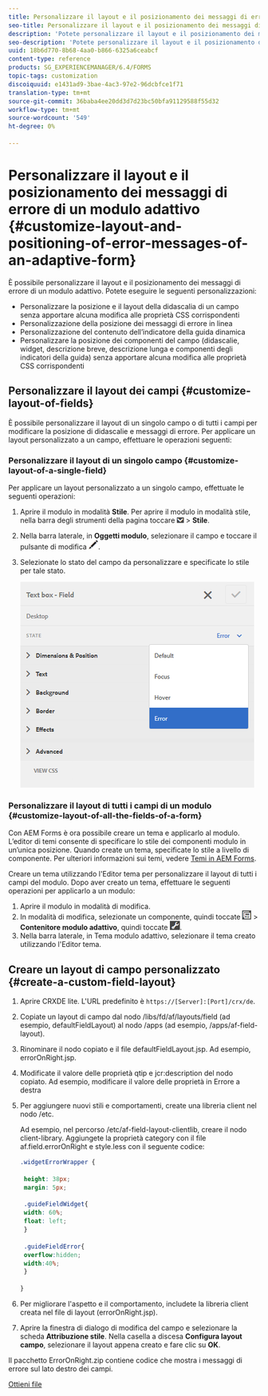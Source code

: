 ```yaml
---
title: Personalizzare il layout e il posizionamento dei messaggi di errore di un modulo adattivo
seo-title: Personalizzare il layout e il posizionamento dei messaggi di errore di un modulo adattivo
description: 'Potete personalizzare il layout e il posizionamento dei messaggi di errore di un adattatore per. '
seo-description: 'Potete personalizzare il layout e il posizionamento dei messaggi di errore di un adattatore per. '
uuid: 18b6d770-8b68-4aa0-b866-6325a6ceabcf
content-type: reference
products: SG_EXPERIENCEMANAGER/6.4/FORMS
topic-tags: customization
discoiquuid: e1431ad9-3bae-4ac3-97e2-96dcbfce1f71
translation-type: tm+mt
source-git-commit: 36baba4ee20dd3d7d23bc50bfa91129588f55d32
workflow-type: tm+mt
source-wordcount: '549'
ht-degree: 0%

---
```



# Personalizzare il layout e il posizionamento dei messaggi di errore di un modulo adattivo {#customize-layout-and-positioning-of-error-messages-of-an-adaptive-form}

È possibile personalizzare il layout e il posizionamento dei messaggi di errore di un modulo adattivo. Potete eseguire le seguenti personalizzazioni:

* Personalizzare la posizione e il layout della didascalia di un campo senza apportare alcuna modifica alle proprietà CSS corrispondenti
* Personalizzazione della posizione dei messaggi di errore in linea
* Personalizzazione del contenuto dell’indicatore della guida dinamica
* Personalizzare la posizione dei componenti del campo (didascalie, widget, descrizione breve, descrizione lunga e componenti degli indicatori della guida) senza apportare alcuna modifica alle proprietà CSS corrispondenti

## Personalizzare il layout dei campi {#customize-layout-of-fields}

È possibile personalizzare il layout di un singolo campo o di tutti i campi per modificare la posizione di didascalie e messaggi di errore. Per applicare un layout personalizzato a un campo, effettuare le operazioni seguenti:

### Personalizzare il layout di un singolo campo {#customize-layout-of-a-single-field}

Per applicare un layout personalizzato a un singolo campo, effettuate le seguenti operazioni:

1. Aprire il modulo in modalità **Stile**. Per aprire il modulo in modalità stile, nella barra degli strumenti della pagina toccare ![a discesa quadro](assets/canvas-drop-down.png) > **Stile**.
1. Nella barra laterale, in **Oggetti modulo**, selezionare il campo e toccare il pulsante di modifica ![edit-button](assets/edit-button.png).
1. Selezionate lo stato del campo da personalizzare e specificate lo stile per tale stato.

   ![Specifica dello stile in linea di un campo](assets/edit-error-state.png)

### Personalizzare il layout di tutti i campi di un modulo {#customize-layout-of-all-the-fields-of-a-form}

Con  AEM Forms è ora possibile creare un tema e applicarlo al modulo. L’editor di temi consente di specificare lo stile dei componenti modulo in un’unica posizione. Quando create un tema, specificate lo stile a livello di componente. Per ulteriori informazioni sui temi, vedere [Temi in  AEM Forms](/help/forms/using/themes.md).

Creare un tema utilizzando l&#39;Editor tema per personalizzare il layout di tutti i campi del modulo. Dopo aver creato un tema, effettuare le seguenti operazioni per applicarlo a un modulo:

1. Aprire il modulo in modalità di modifica.
1. In modalità di modifica, selezionate un componente, quindi toccate ![livello campo](assets/field-level.png) > **Contenitore modulo adattivo**, quindi toccate ![cmppr](assets/cmppr.png).
1. Nella barra laterale, in Tema modulo adattivo, selezionare il tema creato utilizzando l&#39;Editor tema.

## Creare un layout di campo personalizzato {#create-a-custom-field-layout}

1. Aprire CRXDE lite. L&#39;URL predefinito è `https://[Server]:[Port]/crx/de`.
1. Copiate un layout di campo dal nodo /libs/fd/af/layouts/field (ad esempio, defaultFieldLayout) al nodo /apps (ad esempio, /apps/af-field-layout).
1. Rinominare il nodo copiato e il file defaultFieldLayout.jsp. Ad esempio, errorOnRight.jsp.

1. Modificate il valore delle proprietà qtip e jcr:description del nodo copiato. Ad esempio, modificare il valore delle proprietà in Errore a destra

1. Per aggiungere nuovi stili e comportamenti, create una libreria client nel nodo /etc.

   Ad esempio, nel percorso /etc/af-field-layout-clientlib, creare il nodo client-library. Aggiungete la proprietà category con il file af.field.errorOnRight e style.less con il seguente codice:

   ```css
   .widgetErrorWrapper {
   
    height: 38px;
    margin: 5px;
   
    .guideFieldWidget{
    width: 60%;
    float: left; 
    }
   
    .guideFieldError{
    overflow:hidden;
    width:40%; 
    }
   
   }
   ```

1. Per migliorare l&#39;aspetto e il comportamento, includete la libreria client creata nel file di layout (errorOnRight.jsp).
1. Aprire la finestra di dialogo di modifica del campo e selezionare la scheda **Attribuzione stile**. Nella casella a discesa **Configura layout campo**, selezionare il layout appena creato e fare clic su **OK**.

Il pacchetto ErrorOnRight.zip contiene codice che mostra i messaggi di errore sul lato destro dei campi.

[Ottieni file](assets/erroronright.zip)
